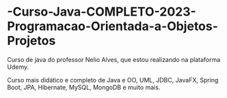 # -Curso-Java-COMPLETO-2023-Programacao-Orientada-a-Objetos-Projetos
Curso de java do professor Nelio Alves, que estou realizando na plataforma Udemy.


Curso mais didático e completo de Java e OO, UML, JDBC, JavaFX, Spring Boot, JPA, Hibernate, MySQL, MongoDB e muito mais.
